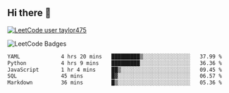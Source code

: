 ## Hi there 👋

[![LeetCode user taylor475](https://img.shields.io/badge/dynamic/json?style=for-the-badge&labelColor=black&color=%23ffa116&label=Solved&query=solvedOverTotal&url=https%3A%2F%2Fleetcode-badge.vercel.app%2Fapi%2Fusers%2Ftaylor475&logo=leetcode&logoColor=yellow)](https://leetcode.com/taylor475/)

<img src="https://leetcode-badge-showcase.vercel.app/api?username=taylor475" alt="LeetCode Badges" />

<!--START_SECTION:waka-->

```txt
YAML             4 hrs 20 mins   █████████▒░░░░░░░░░░░░░░░   37.99 %
Python           4 hrs 9 mins    █████████░░░░░░░░░░░░░░░░   36.36 %
JavaScript       1 hr 4 mins     ██▒░░░░░░░░░░░░░░░░░░░░░░   09.45 %
SQL              45 mins         █▓░░░░░░░░░░░░░░░░░░░░░░░   06.57 %
Markdown         36 mins         █▒░░░░░░░░░░░░░░░░░░░░░░░   05.36 %
```

<!--END_SECTION:waka-->

<!--
**taylor475/taylor475** is a ✨ _special_ ✨ repository because its `README.md` (this file) appears on your GitHub profile.

Here are some ideas to get you started:

- 🔭 I’m currently working on ...
- 🌱 I’m currently learning ...
- 👯 I’m looking to collaborate on ...
- 🤔 I’m looking for help with ...
- 💬 Ask me about ...
- 📫 How to reach me: ...
- 😄 Pronouns: ...
- ⚡ Fun fact: ...
-->
